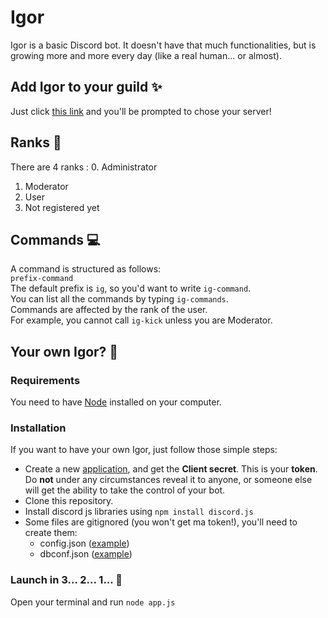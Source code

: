 # Igor

Igor is a basic Discord bot. It doesn't have that much functionalities, but is growing more and more every day (like a real human... or almost).

## Add Igor to your guild :sparkles:

Just click [this link](https://discordapp.com/oauth2/authorize?client_id=484450144679362590&scope=bot) and you'll be prompted to chose your server!

## Ranks :tophat:

There are 4 ranks :
0. Administrator
1. Moderator
2. User
3. Not registered yet

## Commands :computer:

A command is structured as follows:  
`prefix-command`  
The default prefix is `ig`, so you'd want to write `ig-command`.  
You can list all the commands by typing `ig-commands`.  
Commands are affected by the rank of the user.  
For example, you cannot call `ig-kick` unless you are Moderator.

## Your own Igor? :baby:

### Requirements

You need to have [Node](https://nodejs.org/en/download/) installed on your computer.

### Installation

If you want to have your own Igor, just follow those simple steps:
- Create a new [application](https://discordapp.com/developers/applications/), and get the **Client secret**. This is your **token**. Do **not** under any circumstances reveal it to anyone, or someone else will get the ability to take the control of your bot.
- Clone this repository.
- Install discord js libraries using `npm install discord.js`
- Some files are gitignored (you won't get ma token!), you'll need to create them:
    - config.json ([example](https://gist.github.com/ChriisX/80fac711c553fa71cad3a3da737c04dd))
    - dbconf.json ([example](https://gist.github.com/ChriisX/5156594d43b4160ea705c031bea96b22))

### Launch in 3... 2... 1... :rocket:

Open your terminal and run `node app.js`
